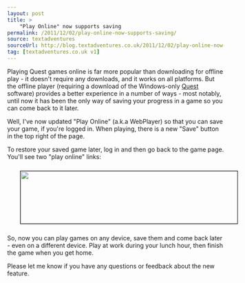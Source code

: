 ```yaml
---
layout: post
title: >
    "Play Online" now supports saving
permalink: /2011/12/02/play-online-now-supports-saving/
source: textadventures
sourceUrl: http://blog.textadventures.co.uk/2011/12/02/play-online-now-supports-saving/
tag: [textadventures.co.uk v1]
---
```

Playing Quest games online is far more popular than downloading for offline play - it doesn't require any downloads, and it works on all platforms. But the offline player (requiring a download of the Windows-only <a href="http://www.textadventures.co.uk/quest/download/">Quest</a> software) provides a better experience in a number of ways - most notably, until now it has been the only way of saving your progress in a game so you can come back to it later.

Well, I've now updated "Play Online" (a.k.a WebPlayer) so that you can save your game, if you're logged in. When playing, there is a new "Save" button in the top right of the page.

To restore your saved game later, log in and then go back to the game page. You'll see two "play online" links:

<a href="/images/2011/textadventuresblog.files.wordpress.com-2011-12-saveonline.png"><img class="aligncenter size-full wp-image-997" style="border-width:1px;border-color:black;border-style:solid;margin:10px 30px;" title="saveonline" src="/images/2011/textadventuresblog.files.wordpress.com-2011-12-saveonline.png" alt="" width="528" height="122" /></a>

So, now you can play games on any device, save them and come back later - even on a different device. Play at work during your lunch hour, then finish the game when you get home.

Please let me know if you have any questions or feedback about the new feature.